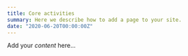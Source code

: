 ```yaml
---
title: Core activities
summary: Here we describe how to add a page to your site.
date: "2020-06-20T00:00:00Z"
---
```


Add your *content* here...
